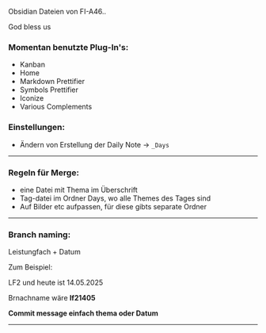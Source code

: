 Obsidian Dateien von FI-A46..

God bless us 

### Momentan benutzte Plug-In's:
- Kanban
- Home
- Markdown Prettifier
- Symbols Prettifier
- Iconize
- Various Complements

### Einstellungen:
- Ändern von Erstellung der Daily Note -> ````_Days````
---
### Regeln für Merge:
- eine Datei mit Thema im Überschrift
- Tag-datei im Ordner Days, wo alle Themes des Tages sind
- Auf Bilder etc aufpassen, für diese gibts separate Ordner 

---

### Branch naming:

Leistungfach + Datum 

Zum Beispiel: 

LF2 und heute ist 14.05.2025

Brnachname wäre **lf21405**

**Commit message einfach thema oder Datum** 

---

